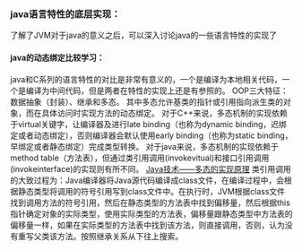 ### java语言特性的底层实现：
了解了JVM对于java的意义之后，可以深入讨论java的一些语言特性的实现了

#### java的动态绑定比较学习：
java和C系列的语言特性的对比是非常有意义的，一个是编译为本地相关代码，一个是编译为中间代码，但是两者在特性的实现上还是有参照的。
OOP三大特征：数据抽象（封装）、继承和多态。
其中多态允许基类的指针或引用指向派生类的对象，而在具体访问时实现方法的动态绑定。
对于C++来说，多态机制的实现依赖于virtual关键字，让编译器及进行late binding（也称为dynamic binding，迟绑定或者动态绑定），否则编译器会默认使用early binding（也称为static binding，早绑定或者静态绑定）完成类型转换。
对于java来说，多态机制的实现依赖于method table（方法表），但通过类引用调用(invokevitual)和接口引用调用(invokeinterface)的实现则有所不同。
[Java技术——多态的实现原理](http://blog.csdn.net/seu_calvin/article/details/52191321)
类引用调用的大致过程为：Java编译器将Java源代码编译成class文件，在编译过程中，会根据静态类型将调用的符号引用写到class文件中。在执行时，JVM根据class文件找到调用方法的符号引用，然后在静态类型的方法表中找到偏移量，然后根据this指针确定对象的实际类型，使用实际类型的方法表，偏移量跟静态类型中方法表的偏移量一样，如果在实际类型的方法表中找到该方法，则直接调用，否则，认为没有重写父类该方法。按照继承关系从下往上搜索。 


[]()
[]()
[]()
[]()
[]()
[]()
[]()
[]()
[]()